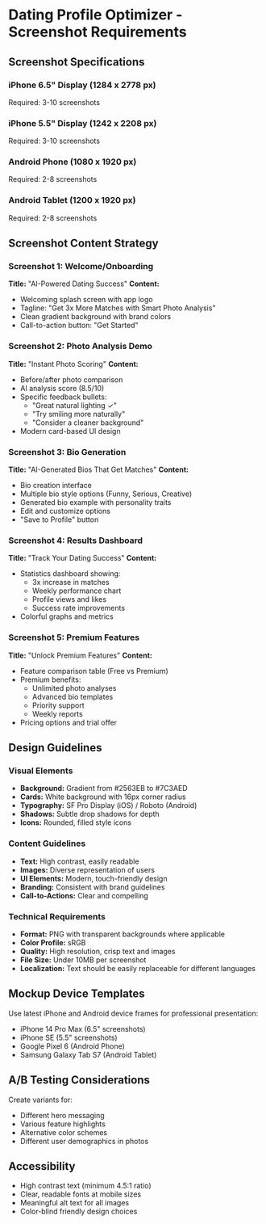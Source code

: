 # Dating Profile Optimizer - Screenshot Requirements

## Screenshot Specifications

### iPhone 6.5" Display (1284 x 2778 px)
Required: 3-10 screenshots

### iPhone 5.5" Display (1242 x 2208 px)  
Required: 3-10 screenshots

### Android Phone (1080 x 1920 px)
Required: 2-8 screenshots

### Android Tablet (1200 x 1920 px)
Required: 2-8 screenshots

## Screenshot Content Strategy

### Screenshot 1: Welcome/Onboarding
**Title:** "AI-Powered Dating Success"
**Content:**
- Welcoming splash screen with app logo
- Tagline: "Get 3x More Matches with Smart Photo Analysis"
- Clean gradient background with brand colors
- Call-to-action button: "Get Started"

### Screenshot 2: Photo Analysis Demo
**Title:** "Instant Photo Scoring"
**Content:**
- Before/after photo comparison
- AI analysis score (8.5/10)
- Specific feedback bullets:
  - "Great natural lighting ✓"
  - "Try smiling more naturally"
  - "Consider a cleaner background"
- Modern card-based UI design

### Screenshot 3: Bio Generation
**Title:** "AI-Generated Bios That Get Matches"
**Content:**
- Bio creation interface
- Multiple bio style options (Funny, Serious, Creative)
- Generated bio example with personality traits
- Edit and customize options
- "Save to Profile" button

### Screenshot 4: Results Dashboard
**Title:** "Track Your Dating Success"
**Content:**
- Statistics dashboard showing:
  - 3x increase in matches
  - Weekly performance chart
  - Profile views and likes
  - Success rate improvements
- Colorful graphs and metrics

### Screenshot 5: Premium Features
**Title:** "Unlock Premium Features"
**Content:**
- Feature comparison table (Free vs Premium)
- Premium benefits:
  - Unlimited photo analyses
  - Advanced bio templates
  - Priority support
  - Weekly reports
- Pricing options and trial offer

## Design Guidelines

### Visual Elements
- **Background:** Gradient from #2563EB to #7C3AED
- **Cards:** White background with 16px corner radius
- **Typography:** SF Pro Display (iOS) / Roboto (Android)
- **Shadows:** Subtle drop shadows for depth
- **Icons:** Rounded, filled style icons

### Content Guidelines
- **Text:** High contrast, easily readable
- **Images:** Diverse representation of users
- **UI Elements:** Modern, touch-friendly design
- **Branding:** Consistent with brand guidelines
- **Call-to-Actions:** Clear and compelling

### Technical Requirements
- **Format:** PNG with transparent backgrounds where applicable
- **Color Profile:** sRGB
- **Quality:** High resolution, crisp text and images
- **File Size:** Under 10MB per screenshot
- **Localization:** Text should be easily replaceable for different languages

## Mockup Device Templates
Use latest iPhone and Android device frames for professional presentation:
- iPhone 14 Pro Max (6.5" screenshots)
- iPhone SE (5.5" screenshots) 
- Google Pixel 6 (Android Phone)
- Samsung Galaxy Tab S7 (Android Tablet)

## A/B Testing Considerations
Create variants for:
- Different hero messaging
- Various feature highlights
- Alternative color schemes
- Different user demographics in photos

## Accessibility
- High contrast text (minimum 4.5:1 ratio)
- Clear, readable fonts at mobile sizes
- Meaningful alt text for all images
- Color-blind friendly design choices